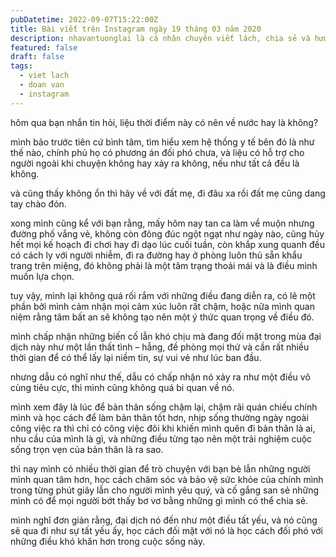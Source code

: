 ```yaml
---
pubDatetime: 2022-09-07T15:22:00Z
title: Bài viết trên Instagram ngày 19 tháng 03 năm 2020
description: nhavantuonglai là cá nhân chuyên viết lách, chia sẻ và hướng dẫn mọi người thuần thục hơn khi thực hành viết lách mỗi ngày qua những bài chia sẻ ngắn trên Instagram chính thức.
featured: false
draft: false
tags:
  - viet lach
  - doan van
  - instagram
---
```


hôm qua bạn nhắn tin hỏi, liệu thời điểm này có nên về nước hay là không?

mình bảo trước tiên cứ bình tâm, tìm hiểu xem hệ thống y tế bên đó là như thế nào, chính phủ họ có phương án đối phó chưa, và liệu có hỗ trợ cho người ngoài khi chuyện không hay xảy ra không, nếu như tất cả đều là không.

và cũng thấy không ổn thì hãy về với đất mẹ, đi đâu xa rồi đất mẹ cũng dang tay chào đón.

xong mình cũng kể với bạn rằng, mấy hôm nay tan ca làm về muộn nhưng đường phố vắng vẻ, không còn đông đúc ngột ngạt như ngày nào, cũng hủy hết mọi kế hoạch đi chơi hay đi dạo lúc cuối tuần, còn khắp xung quanh đều có cách ly với người nhiễm, đi ra đường hay ở phòng luôn thủ sẵn khẩu trang trên miệng, đó không phải là một tâm trạng thoải mái và là điều mình muốn lựa chọn.

tuy vậy, mình lại không quá rối rắm với những điều đang diễn ra, có lẽ một phần bởi mình cảm nhận mọi cảm xúc luôn rất chậm, hoặc nữa mình quan niệm rằng tâm bất an sẽ không tạo nên một ý thức quan trọng về điều đó.

mình chấp nhận những biến cố lẫn khó chịu mà đang đối mặt trong mùa đại dịch này như một lần thất tình – hẫng, đề phòng mọi thứ và cần rất nhiều thời gian để có thể lấy lại niềm tin, sự vui vẻ như lúc ban đầu.

nhưng dẫu có nghĩ như thế, dẫu có chấp nhận nó xảy ra như một điều vô cùng tiêu cực, thì mình cũng không quá bi quan về nó.

mình xem đây là lúc để bản thân sống chậm lại, chậm rãi quán chiếu chính mình và học cách để làm bản thân tốt hơn, nhịp sống thường ngày ngoài công việc ra thì chỉ có công việc đôi khi khiến mình quên đi bản thân là ai, nhu cầu của mình là gì, và những điều từng tạo nên một trải nghiệm cuộc sống trọn vẹn của bản thân là ra sao.

thì nay mình có nhiều thời gian để trò chuyện với bạn bè lẫn những người mình quan tâm hơn, học cách chăm sóc và bảo vệ sức khỏe của chính mình trong từng phút giây lẫn cho người mình yêu quý, và cố gắng san sẻ những mình có để mọi người bớt thấy bơ vơ bằng những gì mình có thể chia sẻ.

mình nghĩ đơn giản rằng, đại dịch nó đến như một điều tất yếu, và nó cũng sẽ qua đi như sự tất yếu ấy, học cách đối mặt với nó là học cách đối phó với những điều khó khăn hơn trong cuộc sống này.
